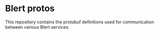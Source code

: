 # Blert protos

This repository contains the protobuf definitions used for communication between
various Blert services.
